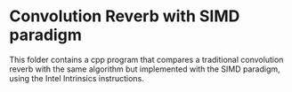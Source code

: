 # Convolution Reverb with SIMD paradigm #
This folder contains a cpp program that compares a traditional convolution reverb with the same algorithm but implemented with the SIMD paradigm, using the Intel Intrinsics instructions.
